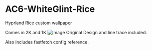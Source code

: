 # AC6-WhiteGlint-Rice
Hyprland Rice custom wallpaper



Comes in 2K and 1K 
![image](https://github.com/user-attachments/assets/5d42f437-1c1a-40ec-8a17-847a9987325b)
Original Design and line trace included. 


Also includes fastfetch config reference.
